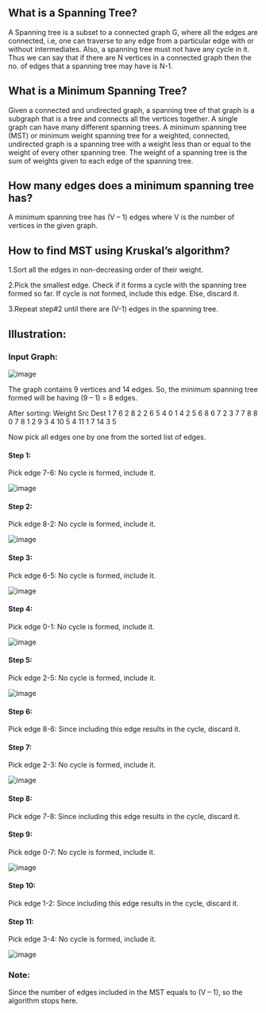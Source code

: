 ## What is a Spanning Tree?
A Spanning tree is a subset to a connected graph G, where all the edges are connected, i.e, one can traverse to any edge from a particular edge with or without intermediates. Also, a spanning tree must not have any cycle in it. Thus we can say that if there are N vertices in a connected graph then the no. of edges that a spanning tree may have is N-1.

## What is a Minimum Spanning Tree? 
Given a connected and undirected graph, a spanning tree of that graph is a subgraph that is a tree and connects all the vertices together. A single graph can have many different spanning trees. A minimum spanning tree (MST) or minimum weight spanning tree for a weighted, connected, undirected graph is a spanning tree with a weight less than or equal to the weight of every other spanning tree. The weight of a spanning tree is the sum of weights given to each edge of the spanning tree.

## How many edges does a minimum spanning tree has? 
A minimum spanning tree has (V – 1) edges where V is the number of vertices in the given graph. 

## How to find MST using Kruskal’s algorithm?
1.Sort all the edges in non-decreasing order of their weight. 

2.Pick the smallest edge. Check if it forms a cycle with the spanning tree formed so far. If cycle is not formed, include this edge. Else, discard it. 

3.Repeat step#2 until there are (V-1) edges in the spanning tree.

## Illustration:
### Input Graph:

![image](https://user-images.githubusercontent.com/100795596/206441931-977e2862-24c8-4996-9a6c-71da8182030c.png)

The graph contains 9 vertices and 14 edges. So, the minimum spanning tree formed will be having (9 – 1) = 8 edges. 

After sorting:
Weight   Src    Dest
1         7      6
2         8      2
2         6      5
4         0      1
4         2      5
6         8      6
7         2      3
7         7      8
8         0      7
8         1      2
9         3      4
10        5      4
11        1      7
14        3      5

Now pick all edges one by one from the sorted list of edges.

#### Step 1:
Pick edge 7-6: No cycle is formed, include it. 

![image](https://user-images.githubusercontent.com/100795596/206442205-906793e3-51dd-4102-9c31-8be67e6438d9.png)

#### Step 2:
Pick edge 8-2: No cycle is formed, include it. 

![image](https://user-images.githubusercontent.com/100795596/206442309-7d1cbe94-64ae-4286-b3ed-83d990f25365.png)

#### Step 3:
Pick edge 6-5: No cycle is formed, include it. 

![image](https://user-images.githubusercontent.com/100795596/206442419-6f53399c-7c37-4ca6-bb35-57c4c8016320.png)

#### Step 4: 
Pick edge 0-1: No cycle is formed, include it. 

![image](https://user-images.githubusercontent.com/100795596/206442506-b33a4caa-d11a-45e6-b78c-61404bbb69d3.png)

#### Step 5: 
Pick edge 2-5: No cycle is formed, include it. 

![image](https://user-images.githubusercontent.com/100795596/206442621-9b025a99-6b22-4f2d-911a-e17d3522db1a.png)

#### Step 6: 
Pick edge 8-6: Since including this edge results in the cycle, discard it.

#### Step 7: 
Pick edge 2-3: No cycle is formed, include it. 

![image](https://user-images.githubusercontent.com/100795596/206442769-9f0da988-5a67-448a-9f0a-d6bed19e2153.png)

#### Step 8: 
Pick edge 7-8: Since including this edge results in the cycle, discard it.

#### Step 9: 
Pick edge 0-7: No cycle is formed, include it. 

![image](https://user-images.githubusercontent.com/100795596/206442975-fece9f7c-1ec1-4aed-a9be-634b93959839.png)

#### Step 10:  
Pick edge 1-2: Since including this edge results in the cycle, discard it.

#### Step 11: 
Pick edge 3-4: No cycle is formed, include it. 

![image](https://user-images.githubusercontent.com/100795596/206443172-9ab74a0b-dff8-4e13-ad40-44ffafdd7f31.png)

### Note: 
Since the number of edges included in the MST equals to (V – 1), so the algorithm stops here.

